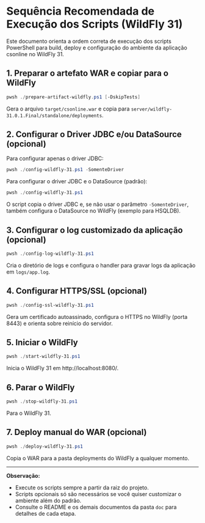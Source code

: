 # Sequência Recomendada de Execução dos Scripts (WildFly 31)

Este documento orienta a ordem correta de execução dos scripts PowerShell para build, deploy e configuração do ambiente da aplicação csonline no WildFly 31.

## 1. Preparar o artefato WAR e copiar para o WildFly

```powershell
pwsh ./prepare-artifact-wildfly.ps1 [-DskipTests]
```

Gera o arquivo `target/csonline.war` e copia para `server/wildfly-31.0.1.Final/standalone/deployments`.


## 2. Configurar o Driver JDBC e/ou DataSource (opcional)

Para configurar apenas o driver JDBC:

```powershell
pwsh ./config-wildfly-31.ps1 -SomenteDriver
```

Para configurar o driver JDBC e o DataSource (padrão):

```powershell
pwsh ./config-wildfly-31.ps1
```

O script copia o driver JDBC e, se não usar o parâmetro `-SomenteDriver`, também configura o DataSource no WildFly (exemplo para HSQLDB).

## 3. Configurar o log customizado da aplicação (opcional)

```powershell
pwsh ./config-log-wildfly-31.ps1
```

Cria o diretório de logs e configura o handler para gravar logs da aplicação em `logs/app.log`.

## 4. Configurar HTTPS/SSL (opcional)

```powershell
pwsh ./config-ssl-wildfly-31.ps1
```

Gera um certificado autoassinado, configura o HTTPS no WildFly (porta 8443) e orienta sobre reinício do servidor.

## 5. Iniciar o WildFly

```powershell
pwsh ./start-wildfly-31.ps1
```

Inicia o WildFly 31 em http://localhost:8080/.

## 6. Parar o WildFly

```powershell
pwsh ./stop-wildfly-31.ps1
```

Para o WildFly 31.

## 7. Deploy manual do WAR (opcional)

```powershell
pwsh ./deploy-wildfly-31.ps1
```

Copia o WAR para a pasta deployments do WildFly a qualquer momento.

---

**Observação:**

- Execute os scripts sempre a partir da raiz do projeto.
- Scripts opcionais só são necessários se você quiser customizar o ambiente além do padrão.
- Consulte o README e os demais documentos da pasta `doc` para detalhes de cada etapa.
